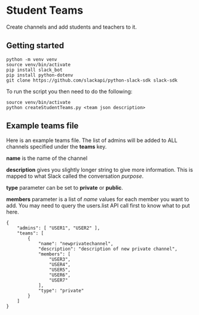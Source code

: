 # Student Teams

Create channels and add students and teachers to it.

## Getting started

```
python -m venv venv
source venv/bin/activate
pip install slack_bot
pip install python-dotenv
git clone https://github.com/slackapi/python-slack-sdk slack-sdk
```

To run the script you then need to do the following:

```
source venv/bin/activate
python createStudentTeams.py <team json description>
```

## Example teams file

Here is an example teams file.  The list of admins will be added to ALL channels specified under the **teams** key.

**name** is the name of the channel

**description** gives you slightly longer string to give more information.  This is mapped to what Slack called the conversation *purpose*.

**type** parameter can be set to **private** or **public**.

**members** parameter is a list of *name* values for each member you want to add.  You may need to query the users.list API call first to know what to put here.

```
{
    "admins": [ "USER1", "USER2" ],
    "teams": [
        {
            "name": "newprivatechannel",
            "description": "description of new private channel",
            "members": [
                "USER3",
                "USER4",
                "USER5",
                "USER6",
                "USER7"
            ],
            "type": "private"
        }
    ]
}
```
